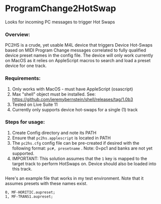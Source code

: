 # ProgramChange2HotSwap
Looks for incoming PC messages to trigger Hot Swaps

### Overview:
PC2HS is a crude, yet usable M4L device that triggers Device Hot-Swaps based on MIDI Program Change messages correlated to fully qualified device preset names in the config file. The device will only work currently on MacOS as it relies on AppleScript macros to search and load a preset device for one track.

### Requirements: 
1.  Only works with MacOS  - must have AppleScript (osascript)
2. Max "shell" object must be installed. See: https://github.com/jeremybernstein/shell/releases/tag/1.0b3
3. Tested on Live Suite 11
4. Currently only supports device hot-swaps for a single (1) track

### Steps for usage:
1. Create Config directory and note its PATH
2. Ensure that `pc2hs.applescript` is located in PATH
3. The `pc2hs.cfg` config file can be pre-created if desired with the following format: `pc#, presetname` .  Note: 0=pc1 and banks are not yet supported.
4. IMPORTANT: This solution assumes that the `1` key is mapped to the target track to perform HotSwaps on. Device should also be loaded into this track.

Here's an example file that works in my test environment. Note that it assumes presets with these names exist.
```
0, MF-HORITIC.aupreset;
1, MF-TRANS1.aupreset;

```

